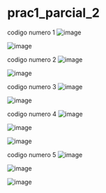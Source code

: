 # prac1_parcial_2
codigo numero 1
![image](https://github.com/user-attachments/assets/c920bac4-1d5d-4877-a0b2-aec5390a8a01)

![image](https://github.com/user-attachments/assets/b24ed688-05a5-446e-9f52-51516914908c)

codigo numero 2
![image](https://github.com/user-attachments/assets/b63bbdf5-a787-41a1-ae14-eb233788c001)

![image](https://github.com/user-attachments/assets/129bab3e-b72d-4e8f-8b0a-cc964da92ad7)

codigo numero 3
![image](https://github.com/user-attachments/assets/85dba6c9-086e-4a50-919c-ba153cc63cda)

![image](https://github.com/user-attachments/assets/5ad354df-4470-4711-8509-9ed6253f8038)

codigo numero 4
![image](https://github.com/user-attachments/assets/2b83b40a-6891-4cc1-ae1d-a7dce29fd7e8)


![image](https://github.com/user-attachments/assets/692215fd-7eaa-4be0-9803-f9605e1222df)

![image](https://github.com/user-attachments/assets/1ef1689d-1308-43c0-9cb7-5a813395efaf)

codigo numero 5
![image](https://github.com/user-attachments/assets/0ffe7b5d-6b6b-4320-910a-510a6bdd9743)


![image](https://github.com/user-attachments/assets/72cabd08-97a7-414e-a204-f92633d09c59)

![image](https://github.com/user-attachments/assets/af54f212-4050-4ced-8f75-683e5a48a6e4)



